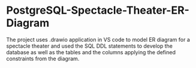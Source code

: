 # PostgreSQL-Spectacle-Theater-ER-Diagram
The project uses .drawio application in VS code to model ER diagram for a spectacle theater and used the SQL DDL statements to develop the database as well as the tables and the columns applying the defined constraints from the diagram.
